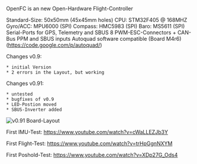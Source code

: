 OpenFC is an new Open-Hardware Flight-Controller


Standard-Size: 50x50mm (45x45mm holes) 
CPU: STM32F405 @ 168MHZ
Gyro/ACC: MPU6000 (SPI)
Compass: HMC5983 (SPI)
Baro: MS5611 (SPI)
Serial-Ports for GPS, Telemetry and SBUS
8 PWM-ESC-Connectors + CAN-Bus
PPM and SBUS inputs
Autoquad software compatible (Board M4r6) (https://code.google.com/p/autoquad/)



Changes v0.9:

	* initial Version
	* 2 errors in the Layout, but working


Changes v0.91: 

	* untested
	* bugfixes of v0.9
	* LED-Postion moved
	* SBUS-Inverter added


![v0.91 Board-Layout](https://raw.githubusercontent.com/multigcs/openfc/master/v0.91/openfc.png "v0.91 Board-Layout")


First IMU-Test: https://www.youtube.com/watch?v=cWaLLEZJb3Y

First Flight-Test: https://www.youtube.com/watch?v=trHpGgnNXYM

First Poshold-Test: https://www.youtube.com/watch?v=XDp27G_Ods4


